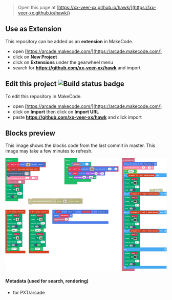  


> Open this page at [https://xx-veer-xx.github.io/hawk/](https://xx-veer-xx.github.io/hawk/)

## Use as Extension

This repository can be added as an **extension** in MakeCode.

* open [https://arcade.makecode.com/](https://arcade.makecode.com/)
* click on **New Project**
* click on **Extensions** under the gearwheel menu
* search for **https://github.com/xx-veer-xx/hawk** and import

## Edit this project ![Build status badge](https://github.com/xx-veer-xx/hawk/workflows/MakeCode/badge.svg)

To edit this repository in MakeCode.

* open [https://arcade.makecode.com/](https://arcade.makecode.com/)
* click on **Import** then click on **Import URL**
* paste **https://github.com/xx-veer-xx/hawk** and click import

## Blocks preview

This image shows the blocks code from the last commit in master.
This image may take a few minutes to refresh.

![A rendered view of the blocks](https://github.com/xx-veer-xx/hawk/raw/master/.github/makecode/blocks.png)

#### Metadata (used for search, rendering)

* for PXT/arcade
<script src="https://makecode.com/gh-pages-embed.js"></script><script>makeCodeRender("{{ site.makecode.home_url }}", "{{ site.github.owner_name }}/{{ site.github.repository_name }}");</script>
